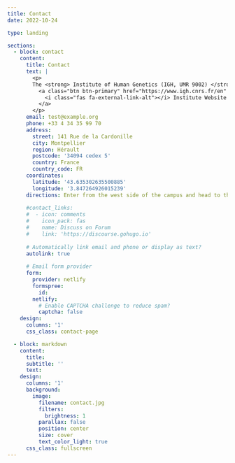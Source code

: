 ```yaml
---
title: Contact
date: 2022-10-24

type: landing

sections:
  - block: contact
    content:
      title: Contact
      text: |
        <p>
        The <strong> Institute of Human Genetics (IGH, UMR 9002) </strong> is located in Montpellier, in the south of France, and is affiliated to the french National Center for Scientific Research (CNRS) and to the University of Montpellier (UM). <br><br>
          <a class="btn btn-primary" href="https://www.igh.cnrs.fr/en" target="_blank">
            <i class="fas fa-external-link-alt"></i> Institute Website
          </a>
        </p>
      email: test@example.org
      phone: +33 4 34 35 99 70
      address:
        street: 141 Rue de la Cardonille 
        city: Montpellier
        region: Hérault
        postcode: '34094 cedex 5'
        country: France
        country_code: FR
      coordinates:
        latitude: '43.635302635500885'
        longitude: '3.847264926015239'
      directions: Enter from the west side of the campus and head to the IGH building, first stair.
      
      #contact_links:
      #  - icon: comments
      #    icon_pack: fas
      #    name: Discuss on Forum
      #    link: 'https://discourse.gohugo.io'
    
      # Automatically link email and phone or display as text?
      autolink: true
    
      # Email form provider
      form:
        provider: netlify
        formspree:
          id:
        netlify:
          # Enable CAPTCHA challenge to reduce spam?
          captcha: false
    design:
      columns: '1'
      css_class: contact-page

  - block: markdown
    content:
      title:
      subtitle: ''
      text:
    design:
      columns: '1'
      background:
        image: 
          filename: contact.jpg
          filters:
            brightness: 1
          parallax: false
          position: center
          size: cover
          text_color_light: true
      css_class: fullscreen
---
```

